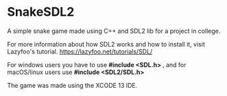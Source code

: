 # SnakeSDL2
A simple snake game made using C++ and SDL2 lib for a project in college. 

For more information about how SDL2 works and how to install it, visit Lazyfoo's tutorial.
https://lazyfoo.net/tutorials/SDL/

For windows users you have to use <b>#include <SDL.h> </b>, and for macOS/linux users use <b>#include <SDL2/SDL.h></b>

The game was made using the XCODE 13 IDE.
